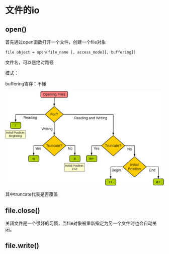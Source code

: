 # 文件的io

## open()

首先通过open函数打开一个文件，创建一个file对象

```
file object = open(file_name [, access_mode][, buffering])
```

文件名，可以是绝对路径

模式：

buffering寄存：不懂

![img](2112205-861c05b2bdbc9c28.png)

其中truncate代表是否覆盖

## file.close()

关闭文件是一个很好的习惯，当file对象被重新指定为另一个文件时也会自动关闭。

## file.write()

